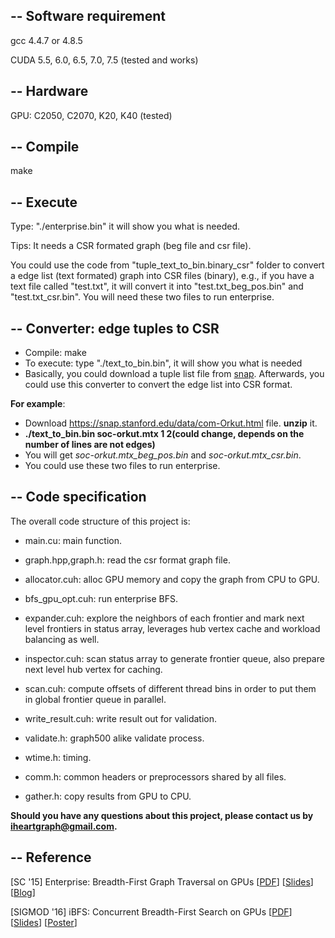 --
Software requirement
-----
gcc 4.4.7 or 4.8.5

CUDA 5.5, 6.0, 6.5, 7.0, 7.5 (tested and works)

--
Hardware
------
GPU: C2050, C2070, K20, K40 (tested)

--
Compile
-----

make

--
Execute
------
Type: "./enterprise.bin" it will show you what is needed.

Tips: It needs a CSR formated graph (beg file and csr file). 

You could use the code from "tuple_text_to_bin.binary_csr" folder to convert a edge list (text formated) graph into CSR files (binary), e.g., if you have a text file called "test.txt", it will convert it into "test.txt_beg_pos.bin" and "test.txt_csr.bin". You will need these two files to run enterprise.

--
Converter: edge tuples to CSR
----
- Compile: make
- To execute: type "./text_to_bin.bin", it will show you what is needed
- Basically, you could download a tuple list file from [snap](https://snap.stanford.edu/data/). Afterwards, you could use this converter to convert the edge list into CSR format. 

**For example**:

- Download https://snap.stanford.edu/data/com-Orkut.html file. **unzip** it. 
- **./text_to_bin.bin soc-orkut.mtx 1 2(could change, depends on the number of lines are not edges)**
- You will get *soc-orkut.mtx_beg_pos.bin* and *soc-orkut.mtx_csr.bin*. 
- You could use these two files to run enterprise.

--
Code specification
---------
The overall code structure of this project is:

- main.cu: main function.

- graph.hpp,graph.h: read the csr format graph file.

- allocator.cuh: alloc GPU memory and copy the graph from CPU to GPU.

- bfs_gpu_opt.cuh: run enterprise BFS.

 - expander.cuh: explore the neighbors of each frontier and mark next level frontiers in status array, leverages hub vertex cache and workload balancing as well.

 - inspector.cuh: scan status array to generate frontier queue, also prepare next level hub vertex for caching.

 - scan.cuh: compute offsets of different thread bins in order to put them in global frontier queue in parallel.

- write_result.cuh: write result out for validation.

- validate.h: graph500 alike validate process.

- wtime.h: timing.

- comm.h: common headers or preprocessors shared by all files.

- gather.h: copy results from GPU to CPU. 


**Should you have any questions about this project, please contact us by iheartgraph@gmail.com.**

--
Reference
-------
[SC '15] Enterprise: Breadth-First Graph Traversal on GPUs [[PDF](http://hang-liu.com/publication/enterprise_sc15.pdf)] [[Slides](http://hang-liu.com/publication/enterprise_slides.pdf)] [[Blog](http://hang-liu.com/enterprise_blog.html)]

[SIGMOD '16] iBFS: Concurrent Breadth-First Search on GPUs [[PDF](http://hang-liu.com/publication/ibfs.pdf)] [[Slides](http://hang-liu.com/publication/ibfs_slides.pdf)] [[Poster](http://hang-liu.com/publication/ibfs_poster.pdf)]
